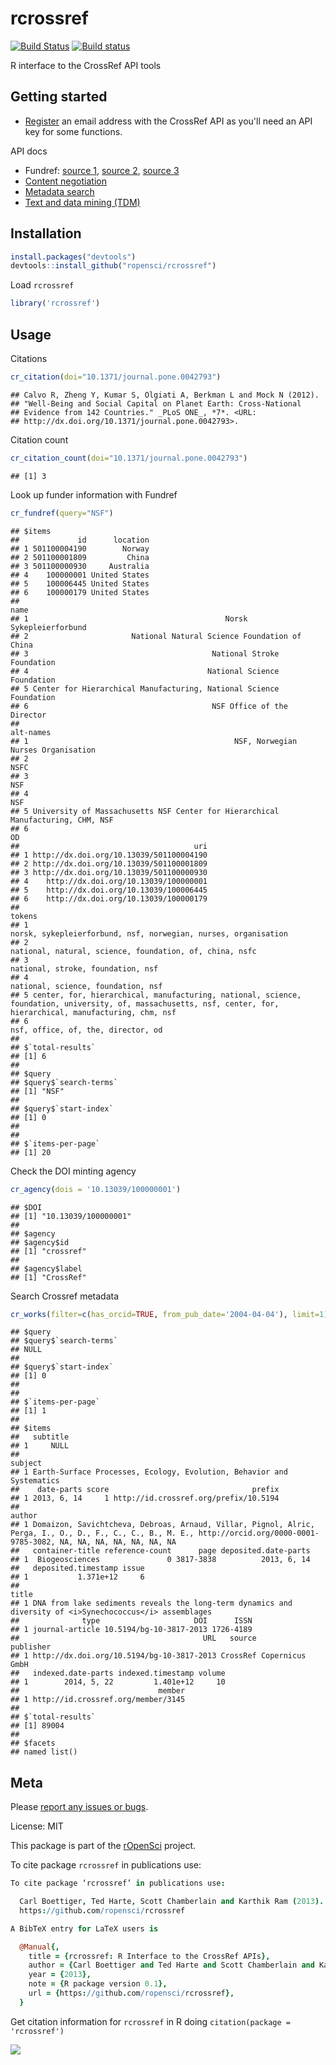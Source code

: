 rcrossref
=========

[![Build Status](https://api.travis-ci.org/ropensci/rcrossref.png)](https://travis-ci.org/ropensci/rcrossref)
[![Build status](https://ci.appveyor.com/api/projects/status/jbo6y7dg4qiq7mol/branch/master)](https://ci.appveyor.com/project/sckott/rcrossref/branch/master)

R interface to the CrossRef API tools

Getting started
---------------

* [Register](http://www.crossref.org/requestaccount/) an email address with the CrossRef API as you'll need an API key for some functions.

API docs

* Fundref: [source 1](https://github.com/CrossRef/rest-api-doc/blob/master/funder_kpi_api.md), [source 2](http://crosstech.crossref.org/2014/04/%E2%99%AB-researchers-just-wanna-have-funds-%E2%99%AB.html), [source 3](http://help.crossref.org/#fundref-api)
* [Content negotiation](http://www.crosscite.org/cn/)
* [Metadata search]()
* [Text and data mining (TDM)](http://tdmsupport.crossref.org/)


## Installation


```r
install.packages("devtools")
devtools::install_github("ropensci/rcrossref")
```

Load `rcrossref`


```r
library('rcrossref')
```


## Usage

Citations


```r
cr_citation(doi="10.1371/journal.pone.0042793")
```

```
## Calvo R, Zheng Y, Kumar S, Olgiati A, Berkman L and Mock N (2012).
## "Well-Being and Social Capital on Planet Earth: Cross-National
## Evidence from 142 Countries." _PLoS ONE_, *7*. <URL:
## http://dx.doi.org/10.1371/journal.pone.0042793>.
```

Citation count


```r
cr_citation_count(doi="10.1371/journal.pone.0042793")
```

```
## [1] 3
```

Look up funder information with Fundref


```r
cr_fundref(query="NSF")
```

```
## $items
##             id      location
## 1 501100004190        Norway
## 2 501100001809         China
## 3 501100000930     Australia
## 4    100000001 United States
## 5    100006445 United States
## 6    100000179 United States
##                                                                 name
## 1                                            Norsk Sykepleierforbund
## 2                       National Natural Science Foundation of China
## 3                                         National Stroke Foundation
## 4                                        National Science Foundation
## 5 Center for Hierarchical Manufacturing, National Science Foundation
## 6                                         NSF Office of the Director
##                                                                         alt-names
## 1                                              NSF, Norwegian Nurses Organisation
## 2                                                                            NSFC
## 3                                                                             NSF
## 4                                                                             NSF
## 5 University of Massachusetts NSF Center for Hierarchical Manufacturing, CHM, NSF
## 6                                                                              OD
##                                       uri
## 1 http://dx.doi.org/10.13039/501100004190
## 2 http://dx.doi.org/10.13039/501100001809
## 3 http://dx.doi.org/10.13039/501100000930
## 4    http://dx.doi.org/10.13039/100000001
## 5    http://dx.doi.org/10.13039/100006445
## 6    http://dx.doi.org/10.13039/100000179
##                                                                                                                                                            tokens
## 1                                                                                                  norsk, sykepleierforbund, nsf, norwegian, nurses, organisation
## 2                                                                                                         national, natural, science, foundation, of, china, nsfc
## 3                                                                                                                               national, stroke, foundation, nsf
## 4                                                                                                                              national, science, foundation, nsf
## 5 center, for, hierarchical, manufacturing, national, science, foundation, university, of, massachusetts, nsf, center, for, hierarchical, manufacturing, chm, nsf
## 6                                                                                                                              nsf, office, of, the, director, od
## 
## $`total-results`
## [1] 6
## 
## $query
## $query$`search-terms`
## [1] "NSF"
## 
## $query$`start-index`
## [1] 0
## 
## 
## $`items-per-page`
## [1] 20
```

Check the DOI minting agency


```r
cr_agency(dois = '10.13039/100000001')
```

```
## $DOI
## [1] "10.13039/100000001"
## 
## $agency
## $agency$id
## [1] "crossref"
## 
## $agency$label
## [1] "CrossRef"
```

Search Crossref metadata


```r
cr_works(filter=c(has_orcid=TRUE, from_pub_date='2004-04-04'), limit=1)
```

```
## $query
## $query$`search-terms`
## NULL
## 
## $query$`start-index`
## [1] 0
## 
## 
## $`items-per-page`
## [1] 1
## 
## $items
##   subtitle
## 1     NULL
##                                                                 subject
## 1 Earth-Surface Processes, Ecology, Evolution, Behavior and Systematics
##    date-parts score                                prefix
## 1 2013, 6, 14     1 http://id.crossref.org/prefix/10.5194
##                                                                                                                                                                       author
## 1 Domaizon, Savichtcheva, Debroas, Arnaud, Villar, Pignol, Alric, Perga, I., O., D., F., C., C., B., M. E., http://orcid.org/0000-0001-9785-3082, NA, NA, NA, NA, NA, NA, NA
##   container-title reference-count      page deposited.date-parts
## 1  Biogeosciences               0 3817-3838          2013, 6, 14
##   deposited.timestamp issue
## 1           1.371e+12     6
##                                                                                                      title
## 1 DNA from lake sediments reveals the long-term dynamics and diversity of <i>Synechococcus</i> assemblages
##              type                     DOI      ISSN
## 1 journal-article 10.5194/bg-10-3817-2013 1726-4189
##                                         URL   source       publisher
## 1 http://dx.doi.org/10.5194/bg-10-3817-2013 CrossRef Copernicus GmbH
##   indexed.date-parts indexed.timestamp volume
## 1        2014, 5, 22         1.401e+12     10
##                               member
## 1 http://id.crossref.org/member/3145
## 
## $`total-results`
## [1] 89004
## 
## $facets
## named list()
```


## Meta

Please [report any issues or bugs](https://github.com/ropensci/rcrossref/issues).

License: MIT

This package is part of the [rOpenSci](http://ropensci.org/packages) project.

To cite package `rcrossref` in publications use:

```coffee
To cite package ‘rcrossref’ in publications use:

  Carl Boettiger, Ted Harte, Scott Chamberlain and Karthik Ram (2013). rcrossref: R Interface to the CrossRef APIs. R package version 0.1.
  https://github.com/ropensci/rcrossref

A BibTeX entry for LaTeX users is

  @Manual{,
    title = {rcrossref: R Interface to the CrossRef APIs},
    author = {Carl Boettiger and Ted Harte and Scott Chamberlain and Karthik Ram},
    year = {2013},
    note = {R package version 0.1},
    url = {https://github.com/ropensci/rcrossref},
  }
```

Get citation information for `rcrossref` in R doing `citation(package = 'rcrossref')`

[![](http://ropensci.org/public_images/github_footer.png)](http://ropensci.org)
